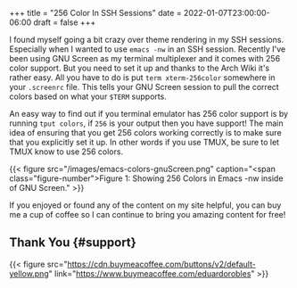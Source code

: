+++
title = "256 Color In SSH Sessions"
date = 2022-01-07T23:00:00-06:00
draft = false
+++

I found myself going a bit crazy over theme rendering in my SSH sessions. Especially when I wanted to use `emacs -nw` in an SSH session. Recently I've been using GNU Screen as my terminal multiplexer and it comes with 256 color support. But you need to set it up and thanks to the Arch Wiki it's rather easy. All you have to do is put `term xterm-256color` somewhere in your `.screenrc` file. This tells your GNU Screen session to pull the correct colors based on what your `$TERM` supports.

An easy way to find out if you terminal emulator has 256 color support is by running `tput colors`, if `256` is your output then you have support! The main idea of ensuring that you get 256 colors working correctly is to make sure that you explicitly set it up. In other words if you use TMUX, be sure to let TMUX know to use 256 colors.

{{< figure src="/images/emacs-colors-gnuScreen.png" caption="<span class=\"figure-number\">Figure 1: </span>Showing 256 Colors in Emacs -nw inside of GNU Screen." >}}

If you enjoyed or found any of the content on my site helpful, you can buy me a cup of coffee so I can continue to bring you amazing content for free!


## Thank You {#support}

{{< figure src="https://cdn.buymeacoffee.com/buttons/v2/default-yellow.png" link="https://www.buymeacoffee.com/eduardorobles" >}}
